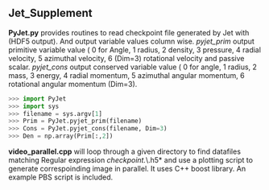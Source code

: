## Jet_Supplement
**PyJet.py** provides routines to read checkpoint file generated by Jet with (HDF5 output). And output variable values column wise. *pyjet_prim* output primitive variable value ( 0 for Angle, 1 radius, 2 density, 3 pressure, 4 radial velocity, 5 azimuthal velocity, 6 (Dim=3) rotational velocity and passive scalar. *pyjet_cons* output conserved variable value ( 0 for angle, 1 radius, 2 mass, 3 energy, 4 radial momentum, 5 azimuthal angular momentum, 6 rotational angular momentum (Dim=3). 
```python
>>> import PyJet
>>> import sys
>>> filename = sys.argv[1]
>>> Prim = PyJet.pyjet_prim(filename)
>>> Cons = PyJet.pyjet_cons(filename, Dim=3)
>>> Den = np.array(Prim[:,2])
```


**video_parallel.cpp** will loop through a given directory to find datafiles matching Regular expression *checkpoint.*\\.h5* and use a plotting script to generate correspoinding image in parallel. It uses C++ boost library. An example PBS script is included. 






